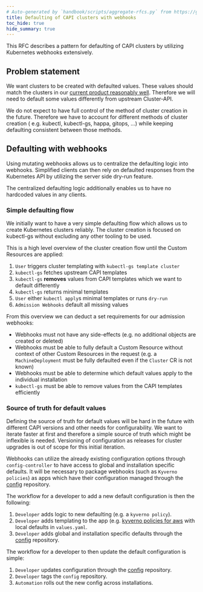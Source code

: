 ```yaml
---
# Auto-generated by `handbook/scripts/aggregate-rfcs.py` from https://github.com/giantswarm/rfc/tree/main/defaulting-capi-clusters - changes to this file will be overwritten
title: Defaulting of CAPI clusters with webhooks
toc_hide: true
hide_summary: true
---
```


This RFC describes a pattern for defaulting of CAPI clusters by utilizing Kubernetes webhooks extensively.

## Problem statement

We want clusters to be created with defaulted values.
These values should match the clusters in our [current product reasonably well](https://intranet.giantswarm.io/docs/product/pdr/006_capi-product-guidelines-values/).
Therefore we will need to default some values differently from upstream Cluster-API.

We do not expect to have full control of the method of cluster creation in the future.
Therefore we have to account for different methods of cluster creation ( e.g. kubectl, kubectl-gs, happa, gitops, ...) while keeping defaulting consistent between those methods.

## Defaulting with webhooks

Using mutating webhooks allows us to centralize the defaulting logic into webhooks.
Simplified clients can then rely on defaulted responses from the Kubernetes API by utilizing the server side dry-run feature.

The centralized defaulting logic additionally enables us to have no hardcoded values in any clients.

### Simple defaulting flow

We initially want to have a very simple defaulting flow which allows us to create Kubernetes clusters reliably.
The cluster creation is focused on kubectl-gs without excluding any other tooling to be used.

This is a high level overview of the cluster creation flow until the Custom Resources are applied:
1. `User` triggers cluster templating with `kubectl-gs template cluster`
2. `kubectl-gs` fetches upstream CAPI templates
3. `kubectl-gs` **removes** values from CAPI templates which we want to default differently
4. `kubectl-gs` returns minimal templates
5. `User` either `kubectl apply`s minimal templates or runs `dry-run`
6. `Admission Webhooks` default all missing values

From this overview we can deduct a set requirements for our admission webhooks:
- Webhooks must not have any side-effects (e.g. no additional objects are created or deleted)
- Webhooks must be able to fully default a Custom Resource without context of other Custom Resources in the request (e.g. a `MachineDeployment` must be fully defaulted even if the `Cluster` CR is not known)
- Webhooks must be able to determine which default values apply to the individual installation
- `kubectl-gs` must be able to remove values from the CAPI templates efficiently

### Source of truth for default values

Defining the source of truth for default values will be hard in the future with different CAPI versions and other needs for configurability.
We want to iterate faster at first and therefore a simple source of truth which might be inflexible is needed.
Versioning of configuration as releases for cluster upgrades is out of scope for this initial iteration.

Webhooks can utilize the already existing configuration options through `config-controller` to have access to global and installation specific defaults.
It will be necessary to package webhooks (such as `Kyverno policies`) as apps which have their configuration managed through the [config](https://github.com/giantswarm/config) repository.

The workflow for a developer to add a new default configuration is then the following:
1. `Developer` adds logic to new defaulting (e.g. a `kyverno policy`).
2. `Developer` adds templating to the app (e.g. [kyverno policies for aws](https://github.com/giantswarm/kyverno-policies/blob/main/helm/policies-aws/values.yaml) with local defaults in `values.yaml`.
3. `Developer` adds global and installation specific defaults through the [config](https://github.com/giantswarm/config) repository.

The workflow for a developer to then update the default configuration is simple:
1. `Developer` updates configuration through the [config](https://github.com/giantswarm/config) repository.
2. `Developer` tags the `config` repository.
3. `Automation` rolls out the new config across installations.

